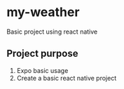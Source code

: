 # my-weather
Basic project using react native

## Project purpose
1. Expo basic usage
2. Create a basic react native project
